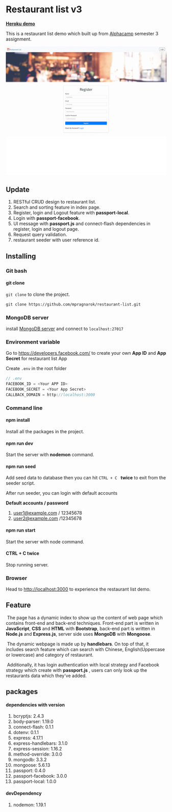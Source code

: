 # Restaurant list v3
**[Heroku demo](https://restaurant-list-minahuang.herokuapp.com)**

This is a restaurant list demo which built up from [Alphacamp](https://tw.alphacamp.co/) semester 3 assignment.

![demo-index](./public/img/demo-auth-gif.gif)

## Update
1. RESTful CRUD design to restaurant list. 
2. Search and sorting feature in index page.
3. Register, login and Logout feature with **passport-local**.
4. Login with **passport-facebook**.
5. UI message with **passport.js** and connect-flash dependencies in register, login and logout page.
6. Request query validation. 
7. restaurant seeder with user reference id.

## Installing

### Git bash

#### git clone

`git clone` to clone the project.

```markdown
git clone https://github.com/mpragnarok/restaurant-list.git
```
### MongoDB server

install [MongoDB server](https://www.mongodb.com/download-center/community) and connect to `localhost:27017`

### Environment variable

Go to https://developers.facebook.com/ to create your own **App ID** and **App Secret** for restaurant list App

Create `.env` in the root folder

```js
// .env
FACEBOOK_ID = <Your APP ID>
FACEBOOK_SECRET = <Your App Secret>
CALLBACK_DOMAIN = http://localhost:3000
```

### Command line

#### npm install

Install all the packages in the project.

#### npm run dev

Start the server with **nodemon** command.

#### npm run seed

Add seed data to database then you can hit `CTRL + C ` **twice** to exit from the seeder script.

After run seeder, you can login with default accounts

**Default accounts / password**

1. user1@example.com / 12345678
2. user2@example.com /12345678

#### npm run start

Start the server with node command.

#### CTRL + C twice

Stop running server.

### Browser

Head to [http://localhost:3000](http://localhost:3000) to experience the restaurant list demo.

## Feature

​	The page has a dynamic index to show up the content of web page which contains front-end and back-end techniques. Front-end part is written in **JavaScript**, **CSS** and **HTML** with **Bootstrap**, back-end part is written in **Node.js** and **Express.js**, server side uses  **MongoDB** with **Mongoose**.  

​	The dynamic webpage is made up by **handlebars**. On top of that, it includes search feature which can search with Chinese, English(Uppercase or lowercase) and category of restaurant. 

​	Additionally, it has login authentication with local strategy and Facebook strategy which create with **passport.js** , users can only look up the restaurants data which they've added.

## packages

#### dependencies with version

1. bcryptjs: 2.4.3
2. body-parser: 1.19.0
3. connect-flash: 0.1.1
4. dotenv: 0.1.1
5. express: 4.17.1
6. express-handlebars: 3.1.0
7. express-session: 1.16.2
8. method-override: 3.0.0
9. mongodb: 3.3.2
10. mongoose: 5.6.13
11. passport: 0.4.0
12. passport-facebook: 3.0.0
13. passport-local: 1.0.0


#### devDependency

1. nodemon: 1.19.1